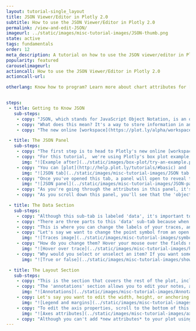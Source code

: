 ```yaml
---
layout: tutorial-single_layout
title: JSON Viewer/Editor in Plotly 2.0
subtitle: How to use the JSON Viewer/Editor in Plotly 2.0
permalink: /view-and-edit-JSON/
imageurl: ../static/images/misc-tutorial-images/JSON-thumb.png
state: active
tags: fundamentals
order: 12
meta_description: A tutorial on how to use the JSON viewer/editor in Plotly 2.0.
popularity: featured
carouselimageurl: 
actioncall: How to use the JSON Viewer/Editor in Plotly 2.0
actioncall-url: 

otherlang: Know how to program? Learn more about chart attributes for [Python](https://plot.ly/python/reference/) or [R](https://plot.ly/r/reference/).


steps: 
 - title: Getting to Know JSON
   sub-steps:
    - copy: "JSON, which stands for JavaScript Object Notation, is an open-standard format that uses human-readable text to transmit data objects consisting of attribute–value pairs."
    - copy: "What does this mean? It's a way to store information in an organized, easy-to-access manner. It also provides us a human-readable collection of data that we can access in a really clear manner."
    - copy: "The new online [workspace](https://plot.ly/alpha/workspace/) not only lets you view your plot's attributes through JSON, but opening the JSON panel also allows you to edit most of your plot's properties. This is especially cool if you're new to coding."

 - title: The JSON Panel
   sub-steps:
    - copy: "The first step is to head to Plotly's new online [workspace](https://plot.ly/alpha/workspace/) and [add your data](http://help.plot.ly/add-data-to-the-plotly-grid/)."
    - copy: "For this tutorial,  we're using Plotly's box plot example, as well as a few of [our own projects](https://plot.ly/~plotly2_demo/folder/home). To find the box plot example, select 'Box plot' under 'Chart Type', and click the 'try an example' button. As you can see, the data's already been added, and the plot has been styled. This is a great way to get yourself acquainted with not only the JSON editor, but the entire workspace as well."
      img: "![Example after](../static/images/box-plot/try-an-example.png)"
    - copy: "You can [plot](http://help.plot.ly/tutorials/#basic) and [style](http://help.plot.ly/style-your-plots/) your graph as you wish, by using the STYLE tab on the left-hands side, or by using the JSON tab."
      img: "![JSON tab](../static/images/misc-tutorial-images/JSON tab main.png)"
    - copy: "Once you've opened this tab, a panel will open to reveal the JSON code. If you're new to coding, it may look a little overwhelming, but it's not as scary as it seems."
      img: "![JSON panel](../static/images/misc-tutorial-images/JSON-panel-open.png)"   
    - copy: "As you're going through the attributes in this panel, it's a good idea to have [this reference](https://plot.ly/javascript/reference/) opened to help you out in case you need an explanation about a certain attribute."
    - copy: "As you scroll down this panel, you'll see that the 'object' consists of two sections: 'data' and 'layout'."

 - title: The Data Section
   sub-steps:
    - copy: "Although this sub-tab is labeled 'data', it's important to note that you aren't able to edit your data here, but you can by following [this step](http://help.plot.ly/add-data-to-the-plotly-grid/#step-5-update-your-data). This is actually referring to the attributes that belong to your traces, the same ones that are in the 'Traces' section under STYLE."
    - copy: "There are three parts to this 'data' sub-tab because when this plot was created, three traces were added to it. All the elements will be the same in each of these 'traces', but depending on what you want each of these 'traces' to look like, they'll be filled differently."
    - copy: "This is where you can change the labels of your traces, and depending on your chart type, you can change the thickness of your lines, the symbols and diameter of your points, and the colors of these attributes."
    - copy: "Let's say we want to change the point symbol from an open diamond to a cross. This is where that reference page comes in handy! We can use any of [these symbols](https://plot.ly/javascript/reference/#scatter3d-marker-symbol) in a 3D scatter, and it looks like 'cross' is on that list! We'll go right ahead and change it, as well as the size."
      img: "![Traces image](../static/images/misc-tutorial-images/symbol-JSON.gif)"
    - copy: "How do you change them? Hover your mouse over the fields next to the attributes to type into a field, or select/unselect an item. See the image below for a quick example."
      img: "![Hover over trace](../static/images/misc-tutorial-images/hover-first-trace.gif)"
    - copy: "Why would you select or unselect an item? If you want something to appear on your plot, select the box corresponding to that specific attribute and check it to make it 'true'. You can also hide something by clicking it (so it's no longer checked off) and it appears as 'false'."
      img: "![True or false](../static/images/misc-tutorial-images/show-legend-JSON.gif)"

 - title: The Layout Section
   sub-steps:
    - copy: "This is the section that covers the rest of the plot, including the title, annotations, and legend positioning. Unlike the 'data' section, this isn't divided by the traces, but by the sections of the plot."
    - copy: "The 'annotations' section allows you to edit your notes, and by looking at the image below, you can see that we have three annotations on our plot. We can change the text, color, and font of these notes. Although you can't add any annotations in the JSON editor, you can do so by going to the 'Notes' section by clicking STYLE. Visit [this tutorial](http://help.plot.ly/how-to-add-annotations/) if you need help getting started." 
      img: "![Annotations](../static/images/misc-tutorial-images/Annotations-JSON.png)"
    - copy: Let's say you want to edit the width, height, or anchoring of the legend; scroll until you find 'legend', then click on the arrow next to it to see the attributes belonging to the legend. Click on the fields that you wish to change. You can follow the same steps for the 'margin'. By doing this, you can edit the positioning and padding of the margins."
      img: "![Legend and margins](../static/images/misc-tutorial-images/legendandmargins.png)"
    - copy: "To edit the axis properties, scroll to the bottom of this category. This is where you can change the axes labels, but also the characteristics belonging to the ticks (labels, markers, formats, angles, and fonts to name a few), as well as the grid lines and zero lines. It's a good idea to look at both the x-axis and y-axis parts of this section, to make sure you don't miss anything. Let's say you want to remove the grid lines from your plot; you have to unselect the 'grid line' in both axes so they both appear as 'false'. Otherwise, you'll be left with either horizontal or vertical lines behind your plot."
      img: "![Axes attributes](../static/images/misc-tutorial-images/axes-JSON.png)"
    - copy: "Although you can't add *new attributes* to your plot using the JSON editor, in some cases you still have a little more control by setting things specifically to your liking, rather than just using the tabs in the workspace. Happy plotting!" 
---
```

